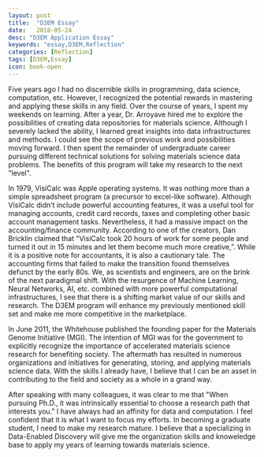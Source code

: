 ```yaml
---
layout: post
title:  "D3EM Essay"
date:   2018-05-24
desc: "D3EM Application Essay"
keywords: "essay,D3EM,Reflection"
categories: [Reflection]
tags: [D3EM,Essay]
icon: book-open
---
```


Five years ago I had no discernible skills in programming, data
science, computation, etc. However, I recognized the potential rewards
in mastering and applying these skills in any field. Over the course
of years, I spent my weekends on learning. After a year, Dr. Arroyave
hired me to explore the possibilities of creating data repositories
for materials science. Although I severely lacked the ability, I
learned great insights into data infrastructures and methods. I could
see the scope of previous work and possibilities moving forward. I
then spent the remainder of undergraduate career pursuing different
technical solutions for solving materials science data problems. The
benefits of this program will take my research to the next "level".

In 1979, VisiCalc was Apple operating systems. It was nothing more
than a simple spreadsheet program (a precursor to excel-like software).
Although VisiCalc didn’t include powerful accounting features, it was
a useful tool for managing accounts, credit card records, taxes and
completing other basic account management tasks. Nevertheless, it had
a massive impact on the accounting/finance community. According to one
of the creators, Dan Bricklin claimed that "VisiCalc took 20 hours of
work for some people and turned it out in 15 minutes and let them
become much more creative,”. While it is a positive note for
accountants, it is also a cautionary tale. The accounting firms that
failed to make the transition found themselves defunct by the early
80s.  We, as scientists and engineers, are on the brink of the next
paradigmal shift.  With the resurgence of Machine Learning, Neural
Networks, AI, etc. combined with more powerful computational
infrastructures, I see that there is a shifting market value of our
skills and research. The D3EM program will enhance my previously
mentioned skill set and make me more competitive in the marketplace.

In June 2011, the Whitehouse published the founding paper for the
Materials Genome Initiative (MGI). The intention of MGI was for the
government to explicitly recognize the importance of accelerated
materials science research for benefiting society. The aftermath has
resulted in numerous organizations and initiatives for generating,
storing, and applying materials science data. With the skills I
already have, I believe that I can be an asset in contributing to the
field and society as a whole in a grand way.

After speaking with many colleagues, it was clear to me that "When
pursuing Ph.D., it was intrinsically essential to choose a research
path that interests you." I have always had an affinity for data and
computation. I feel confident that it is what I want to focus my
efforts. In becoming a graduate student, I need to make my research
mature. I believe that a specializing in Data-Enabled Discovery will
give me the organization skills and knoweledge base to apply my years
of learning towards materials science.